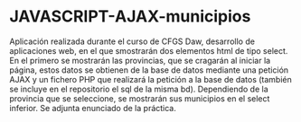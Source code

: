 # JAVASCRIPT-AJAX-municipios
Aplicación realizada durante el curso de CFGS Daw, desarrollo de aplicaciones web, en el que smostrarán dos elementos html de tipo select. En el primero se mostrarán las provincias, que se cragarán al iniciar la página, estos datos se obtienen de la base de datos mediante una petición AJAX y un fichero PHP que realizará la petición a la base de datos (también se incluye en el repositorio el sql de la misma bd). Dependiendo de la provincia que se seleccione, se mostrarán sus municipios en el select inferior. Se adjunta enunciado de la práctica.
